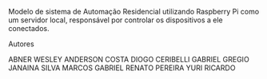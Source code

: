 Modelo de sistema de Automação Residencial utilizando Raspberry Pi como um servidor local, responsável por controlar os dispositivos a ele conectados.

Autores

ABNER WESLEY
ANDERSON COSTA
DIOGO CERIBELLI
GABRIEL GREGIO
JANAINA SILVA
MARCOS GABRIEL
RENATO PEREIRA
YURI RICARDO
